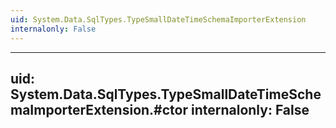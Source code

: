 ```yaml
---
uid: System.Data.SqlTypes.TypeSmallDateTimeSchemaImporterExtension
internalonly: False
---
```


---
uid: System.Data.SqlTypes.TypeSmallDateTimeSchemaImporterExtension.#ctor
internalonly: False
---
